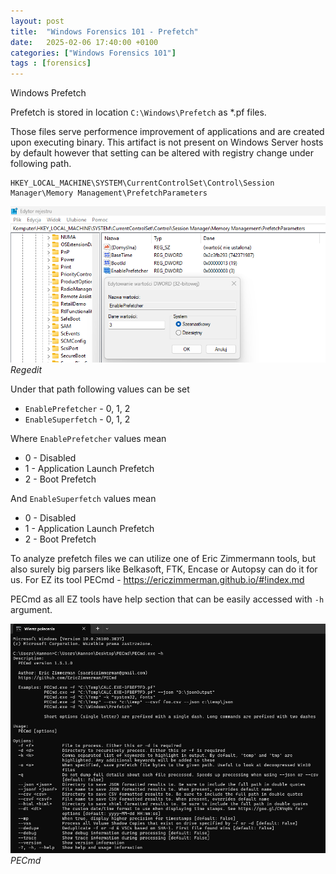 ```yaml
---
layout: post
title:  "Windows Forensics 101 - Prefetch"
date:   2025-02-06 17:40:00 +0100
categories: ["Windows Forensics 101"]
tags : [forensics]
---
```


Windows Prefetch 

Prefetch is stored in location `C:\Windows\Prefetch` as *.pf files. 

Those files serve performence improvement of applications and are created upon executing binary. 
This artifact is not present on Windows Server hosts by default however that setting can be altered with registry change under following path.

```text
HKEY_LOCAL_MACHINE\SYSTEM\CurrentControlSet\Control\Session Manager\Memory Management\PrefetchParameters
```

![img-description](/assets/img/windows-regedit-prefetch.png)
_Regedit_

Under that path following values can be set 

- `EnablePrefetcher` - 0, 1, 2
- `EnableSuperfetch` - 0, 1, 2

Where `EnablePrefetcher` values mean 

- 0 - Disabled
- 1 - Application Launch Prefetch
- 2 - Boot Prefetch

And `EnableSuperfetch` values mean 

- 0 - Disabled
- 1 - Application Launch Prefetch
- 2 - Boot Prefetch

To analyze prefetch files we can utilize one of Eric Zimmermann tools, but also surely big parsers like Belkasoft, FTK, Encase or Autopsy can do it for us.
For EZ its tool PECmd - <https://ericzimmerman.github.io/#!index.md>

PECmd as all EZ tools have help section that can be easily accessed with `-h` argument.

![img-description](/assets/img/windows-prefetch-pecmd.png)
_PECmd_



